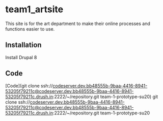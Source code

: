 # team1_artsite
This site is for the art department to make their online processes and functions easier to use.
## Installation
Install Drupal 8
## Code
[Code](git clone ssh://codeserver.dev.bb48555b-9baa-4416-8941-53205f79211c@codeserver.dev.bb48555b-9baa-4416-8941-53205f79211c.drush.in:2222/~/repository.git team-1-prototype-su20)
git clone ssh://codeserver.dev.bb48555b-9baa-4416-8941-53205f79211c@codeserver.dev.bb48555b-9baa-4416-8941-53205f79211c.drush.in:2222/~/repository.git team-1-prototype-su20
